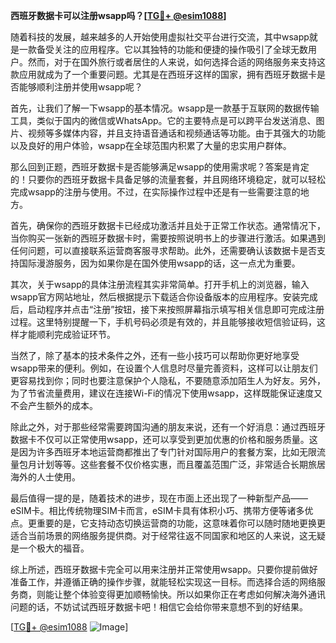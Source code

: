 **西班牙数据卡可以注册wsapp吗？[[TG💪+ @esim1088](https://t.me/s/esim1088)]**

随着科技的发展，越来越多的人开始使用虚拟社交平台进行交流，其中wsapp就是一款备受关注的应用程序。它以其独特的功能和便捷的操作吸引了全球无数用户。然而，对于在国外旅行或者居住的人来说，如何选择合适的网络服务来支持这款应用就成为了一个重要问题。尤其是在西班牙这样的国家，拥有西班牙数据卡是否能够顺利注册并使用wsapp呢？

首先，让我们了解一下wsapp的基本情况。wsapp是一款基于互联网的数据传输工具，类似于国内的微信或WhatsApp。它的主要特点是可以跨平台发送消息、图片、视频等多媒体内容，并且支持语音通话和视频通话等功能。由于其强大的功能以及良好的用户体验，wsapp在全球范围内积累了大量的忠实用户群体。

那么回到正题，西班牙数据卡是否能够满足wsapp的使用需求呢？答案是肯定的！只要你的西班牙数据卡具备足够的流量套餐，并且网络环境稳定，就可以轻松完成wsapp的注册与使用。不过，在实际操作过程中还是有一些需要注意的地方。

首先，确保你的西班牙数据卡已经成功激活并且处于正常工作状态。通常情况下，当你购买一张新的西班牙数据卡时，需要按照说明书上的步骤进行激活。如果遇到任何问题，可以直接联系运营商客服寻求帮助。此外，还需要确认该数据卡是否支持国际漫游服务，因为如果你是在国外使用wsapp的话，这一点尤为重要。

其次，关于wsapp的具体注册流程其实非常简单。打开手机上的浏览器，输入wsapp官方网站地址，然后根据提示下载适合你设备版本的应用程序。安装完成后，启动程序并点击“注册”按钮，接下来按照屏幕指示填写相关信息即可完成注册过程。这里特别提醒一下，手机号码必须是有效的，并且能够接收短信验证码，这样才能顺利完成验证环节。

当然了，除了基本的技术条件之外，还有一些小技巧可以帮助你更好地享受wsapp带来的便利。例如，在设置个人信息时尽量完善资料，这样可以让朋友们更容易找到你；同时也要注意保护个人隐私，不要随意添加陌生人为好友。另外，为了节省流量费用，建议在连接Wi-Fi的情况下使用wsapp，这样既能保证速度又不会产生额外的成本。

除此之外，对于那些经常需要跨国沟通的朋友来说，还有一个好消息：通过西班牙数据卡不仅可以正常使用wsapp，还可以享受到更加优惠的价格和服务质量。这是因为许多西班牙本地运营商都推出了专门针对国际用户的套餐方案，比如无限流量包月计划等等。这些套餐不仅价格实惠，而且覆盖范围广泛，非常适合长期旅居海外的人士使用。

最后值得一提的是，随着技术的进步，现在市面上还出现了一种新型产品——eSIM卡。相比传统物理SIM卡而言，eSIM卡具有体积小巧、携带方便等诸多优点。更重要的是，它支持动态切换运营商的功能，这意味着你可以随时随地更换更适合当前场景的网络服务提供商。对于经常往返不同国家和地区的人来说，这无疑是一个极大的福音。

综上所述，西班牙数据卡完全可以用来注册并正常使用wsapp。只要你提前做好准备工作，并遵循正确的操作步骤，就能轻松实现这一目标。而选择合适的网络服务商，则能让整个体验变得更加顺畅愉快。所以如果你正在考虑如何解决海外通讯问题的话，不妨试试西班牙数据卡吧！相信它会给你带来意想不到的好结果。

[[TG💪+ @esim1088](https://t.me/s/esim1088) ![Image](https://i.postimg.cc/4NQfJmqS/Snipaste-2025-05-13-00-14-12.png)]